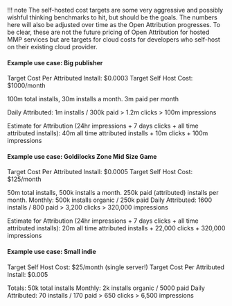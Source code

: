 
!!! note
	The self-hosted cost targets are some very aggressive and possibly wishful thinking benchmarks to hit, but should be the goals. The numbers here will also be adjusted over time as the Open Attribution progresses. To be clear, these are not the future pricing of Open Attribution for hosted MMP services but are targets for cloud costs for developers who self-host on their existing cloud provider. 

#### Example use case: Big publisher
Target Cost Per Attributed Install: $0.0003
Target Self Host Cost: $1000/month

100m total installs, 30m installs a month. 3m paid per month
	
Daily Attributed: 1m installs / 300k paid > 1.2m clicks > 100m impressions

Estimate for Attribution (24hr impressions + 7 days clicks + all time attributed installs):
40m all time attributed installs + 10m clicks + 100m impressions  


#### Example use case: Goldilocks Zone Mid Size Game
Target Cost Per Attributed Install: $0.0005
Target Self Host Cost: $125/month

50m total installs, 500k installs a month. 250k paid (attributed) installs per month.
Monthly: 500k installs organic / 250k paid
Daily Attributed: 1600 installs / 800 paid > 3,200 clicks > 320,000 impressions

Estimate for Attribution (24hr impressions + 7 days clicks + all time attributed installs):
20m all time attributed installs + 22,000 clicks + 320,000 impressions  


#### Example use case: Small indie
Target Self Host Cost: $25/month (single server!)
Target Cost Per Attributed Install: $0.005

Totals: 50k total installs
Monthly: 2k installs organic / 5000 paid
Daily Attributed: 70 installs / 170 paid > 650 clicks > 6,500 impressions
